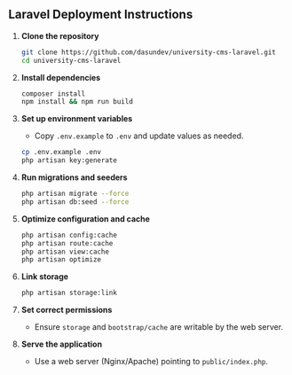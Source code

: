 ## Laravel Deployment Instructions

1. **Clone the repository**
   ```bash
   git clone https://github.com/dasundev/university-cms-laravel.git
   cd university-cms-laravel
   ```

2. **Install dependencies**
   ```bash
   composer install
   npm install && npm run build
   ```

3. **Set up environment variables**
    - Copy `.env.example` to `.env` and update values as needed.
   ```bash
   cp .env.example .env
   php artisan key:generate
   ```

4. **Run migrations and seeders**
   ```bash
   php artisan migrate --force
   php artisan db:seed --force
   ```

5. **Optimize configuration and cache**
   ```bash
   php artisan config:cache
   php artisan route:cache
   php artisan view:cache
   php artisan optimize
   ```

6. **Link storage**
   ```bash
   php artisan storage:link
   ```

7. **Set correct permissions**
    - Ensure `storage` and `bootstrap/cache` are writable by the web server.

8. **Serve the application**
    - Use a web server (Nginx/Apache) pointing to `public/index.php`.
